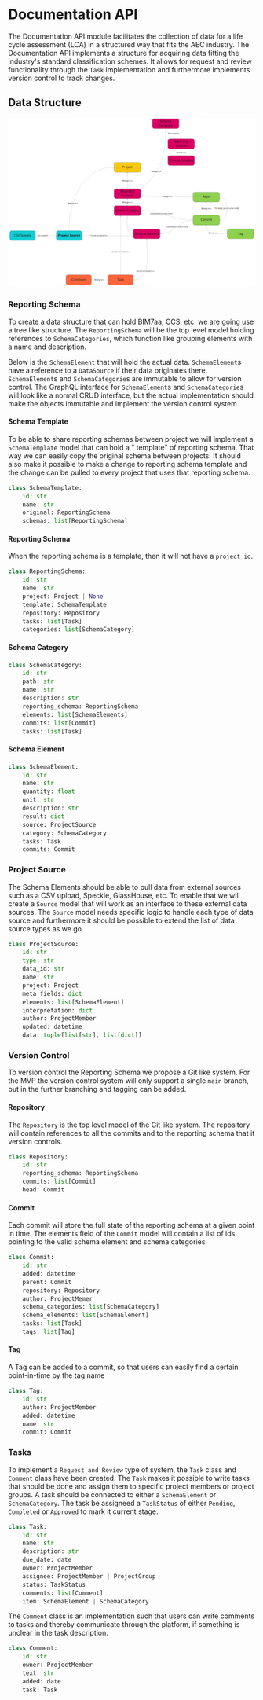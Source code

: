# Documentation API

The Documentation API module facilitates the collection of data for a life cycle assessment (LCA) in a structured way that
fits the AEC industry.
The Documentation API implements a structure for acquiring data fitting the industry's standard classification
schemes.
It allows for request and review functionality through the `Task` implementation and furthermore implements version
control to track changes.

## Data Structure

![Data Structure](/wiki/documentation-structure.png)

### Reporting Schema

To create a data structure that can hold BIM7aa, CCS, etc. we are going use a tree like structure.
The `ReportingSchema` will be the top level model holding references to `SchemaCategories`, which function like grouping
elements with a name and description.

Below is the `SchemaElement` that will hold the actual data.
`SchemaElement`s have a reference to a `DataSource` if their data originates there.
`SchemaElement`s and `SchemaCategorie`s are immutable to allow for version control.
The GraphQL interface for `SchemaElement`s and `SchemaCategorie`s will look like a normal CRUD interface, but the actual
implementation should make the objects immutable and implement the version control system.

#### Schema Template

To be able to share reporting schemas between project we will implement a `SchemaTemplate` model that can hold a "
template" of reporting schema.
That way we can easily copy the original schema between projects.
It should also make it possible to make a change to reporting schema template and the change can be pulled to every
project that uses that reporting schema.

```python
class SchemaTemplate:
    id: str
    name: str
    original: ReportingSchema
    schemas: list[ReportingSchema]
```

#### Reporting Schema

When the reporting schema is a template, then it will not have a `project_id`.

```python
class ReportingSchema:
    id: str
    name: str
    project: Project | None
    template: SchemaTemplate
    repository: Repository
    tasks: list[Task]
    categories: list[SchemaCategory]
```

#### Schema Category

```python
class SchemaCategory:
    id: str
    path: str
    name: str
    description: str
    reporting_schema: ReportingSchema
    elements: list[SchemaElements]
    commits: list[Commit]
    tasks: list[Task]
```

#### Schema Element

```python
class SchemaElement:
    id: str
    name: str
    quantity: float
    unit: str
    description: str
    result: dict
    source: ProjectSource
    category: SchemaCategory
    tasks: Task
    commits: Commit
```

### Project Source

The Schema Elements should be able to pull data from external sources such as a CSV upload, Speckle, GlassHouse, etc.
To enable that we will create a `Source` model that will work as an interface to these external data sources.
The `Source` model needs specific logic to handle each type of data source and furthermore it should be possible to
extend the list of data source types as we go.

```python
class ProjectSource:
    id: str
    type: str
    data_id: str
    name: str
    project: Project
    meta_fields: dict
    elements: list[SchemaElement]
    interpretation: dict
    author: ProjectMember
    updated: datetime
    data: tuple[list[str], list[dict]]
```

### Version Control

To version control the Reporting Schema we propose a Git like system.
For the MVP the version control system will only support a single `main` branch, but in the further branching and
tagging can be added.

#### Repository

The `Repository` is the top level model of the Git like system.
The repository will contain references to all the commits and to the reporting schema that it version controls.

```python
class Repository:
    id: str
    reporting_schema: ReportingSchema
    commits: list[Commit]
    head: Commit
```

#### Commit

Each commit will store the full state of the reporting schema at a given point in time.
The elements field of the `Commit` model will contain a list of ids pointing to the valid schema element and schema
categories.

```python
class Commit:
    id: str
    added: datetime
    parent: Commit
    repository: Repository
    author: ProjectMemer
    schema_categories: list[SchemaCategory]
    schema_elements: list[SchemaElement]
    tasks: list[Task]
    tags: list[Tag]
```

#### Tag

A Tag can be added to a commit, so that users can easily find a certain point-in-time by the tag name
```python
class Tag:
    id: str
    author: ProjectMember
    added: datetime
    name: str
    commit: Commit
```

### Tasks

To implement a `Request and Review` type of system, the `Task` class and `Comment` class have been created.
The `Task` makes it possible to write tasks that should be done and assign them to specific project members or project groups.
A task should be connected to either a `SchemaElement` or `SchemaCategory`.
The task be assigneed a `TaskStatus` of either `Pending`, `Completed` or `Approved` to mark it current stage.

```python
class Task:
    id: str
    name: str
    description: str
    due_date: date
    owner: ProjectMember
    assignee: ProjectMember | ProjectGroup
    status: TaskStatus
    comments: list[Comment]
    item: SchemaElement | SchemaCategory
```

The `Comment` class is an implementation such that users can write comments to tasks and thereby communicate through the platform,
if something is unclear in the task description.

```python
class Comment:
    id: str
    owner: ProjectMember
    text: str
    added: date
    task: Task
```